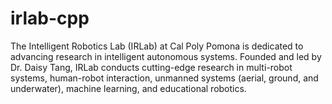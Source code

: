 # irlab-cpp
The Intelligent Robotics Lab (IRLab) at Cal Poly Pomona is dedicated to advancing research in intelligent autonomous systems. Founded and led by Dr. Daisy Tang, IRLab conducts cutting-edge research in multi-robot systems, human-robot interaction, unmanned systems (aerial, ground, and underwater), machine learning, and educational robotics.
